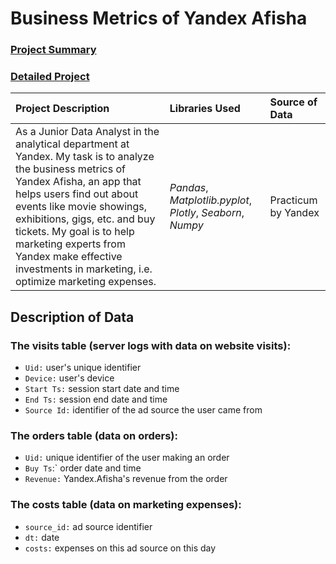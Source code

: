 # Business Metrics of Yandex Afisha
### [Project Summary](https://emmanuel-nti.github.io/Business-Metrics-of-Yandex-Afisha/)
### [Detailed Project](https://nbviewer.org/github/Emmanuel-Nti/Business-Metrics-of-Yandex-Afisha/blob/master/business_metrics_e_nti.ipynb)


| Project Description | Libraries Used | Source of Data |
| :---------------------- | :---------------------- | :---------------------- | 
|As a Junior Data Analyst in the analytical department at Yandex. My task is to analyze the business metrics of Yandex Afisha, an app that helps users find out about events like movie showings, exhibitions, gigs, etc. and buy tickets. My goal is to help marketing experts from Yandex make effective investments in marketing, i.e. optimize marketing expenses. | *Pandas*, *Matplotlib.pyplot*, *Plotly*, *Seaborn*, *Numpy* | Practicum by Yandex |


## Description of Data

### The visits table (server logs with data on website visits):
- `Uid:` user's unique identifier
- `Device:` user's device
- `Start Ts:` session start date and time
- `End Ts:` session end date and time
- `Source Id:` identifier of the ad source the user came from

### The orders table (data on orders):
- `Uid:` unique identifier of the user making an order
- `Buy Ts`:` order date and time
- `Revenue:` Yandex.Afisha's revenue from the order

### The costs table (data on marketing expenses):
- `source_id:` ad source identifier
- `dt:` date
- `costs:` expenses on this ad source on this day
